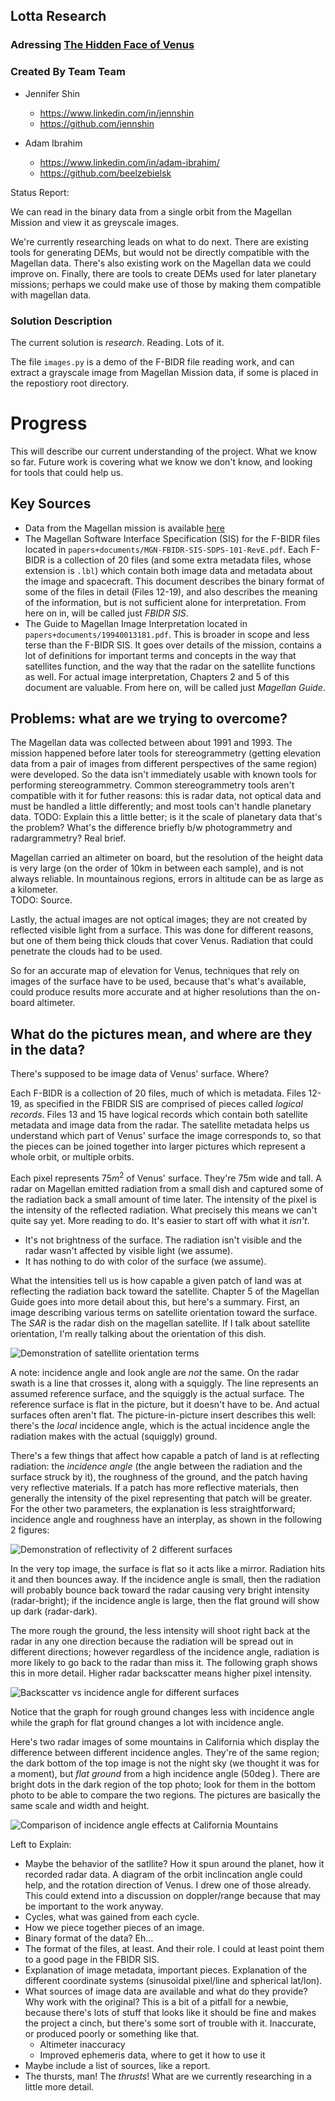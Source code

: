 ## Lotta Research

### Adressing [The Hidden Face of Venus](https://github.com/amnh/HackTheSolarSystem/wiki/The-Hidden-Face-of-Venus)

### Created By Team Team

- Jennifer Shin 
  - <https://www.linkedin.com/in/jennshin>
  - <https://github.com/jennshin>

- Adam Ibrahim 
  - <https://www.linkedin.com/in/adam-ibrahim/>
  - <https://github.com/beelzebielsk>

Status Report:

We can read in the binary data from a single orbit from the Magellan
Mission and view it as greyscale images.

We're currently researching leads on what to do next. There are
existing tools for generating DEMs, but would not be directly
compatible with the Magellan data. There's also existing work on the
Magellan data we could improve on. Finally, there are tools to create
DEMs used for later planetary missions; perhaps we could make use of
those by making them compatible with magellan data.

### Solution Description

The current solution is *research*. Reading. Lots of it.

The file `images.py` is a demo of the F-BIDR file reading work, and
can extract a grayscale image from Magellan Mission data, if some is
placed in the repostiory root directory.

# Progress

This will describe our current understanding of the project. What we
know so far. Future work is covering what we know we don't know, and
looking for tools that could help us.

## Key Sources

- Data from the Magellan mission is available
  [here](http://pds-geosciences.wustl.edu/mgn/mgn-v-rdrs-5-bidr-full-res-v1/)
- The Magellan Software Interface Specification (SIS) for the F-BIDR
  files located in `papers+documents/MGN-FBIDR-SIS-SDPS-101-RevE.pdf`.
  Each F-BIDR is a collection of 20 files (and some extra metadata
  files, whose extension is `.lbl`) which contain both image data and
  metadata about the image and spacecraft. This document describes the
  binary format of some of the files in detail (Files 12-19), and also
  describes the meaning of the information, but is not sufficient
  alone for interpretation. From here on in, will be called just *FBIDR SIS*.
- The Guide to Magellan Image Interpretation located in
  `papers+documents/19940013181.pdf`. This is broader in scope and
  less terse than the F-BIDR SIS. It goes over details of the mission,
  contains a lot of definitions for important terms and concepts in
  the way that satellites function, and the way that the radar on the
  satellite functions as well. For actual image interpretation,
  Chapters 2 and 5 of this document are valuable.
  From here on, will be called just *Magellan Guide*.

## Problems: what are we trying to overcome?

The Magellan data was collected between about 1991 and 1993. The
mission happened before later tools for stereogrammetry (getting
elevation data from a pair of images from different perspectives of
the same region) were developed. So the data isn't immediately usable
with known tools for performing stereogrammetry. Common
stereogrammetry tools aren't compatible with it for futher reasons:
this is radar data, not optical data and must be handled a little
differently; and most tools can't handle planetary data. TODO: Explain
this a little better; is it the scale of planetary data that's the
problem? What's the difference briefly b/w photogrammetry and
radargrammetry? Real brief.

Magellan carried an altimeter on board, but the resolution of the
height data is very large (on the order of 10km in between each
sample), and is not always reliable. In mountainous regions, errors in
altitude can be as large as a kilometer.  
TODO: Source.

Lastly, the actual images are not optical images; they are not created
by reflected visible light from a surface. This was done for different
reasons, but one of them being thick clouds that cover Venus.
Radiation that could penetrate the clouds had to be used.

So for an accurate map of elevation for Venus, techniques that rely on
images of the surface have to be used, because that's what's
available, could produce results more accurate and at higher
resolutions than the on-board altimeter.

## What do the pictures mean, and where are they in the data?

There's supposed to be image data of Venus' surface. Where?

Each F-BIDR is a collection of 20 files, much of which is metadata.
Files 12-19, as specified in the FBIDR SIS are comprised of pieces
called *logical records*. Files 13 and 15 have logical records which
contain both satellite metadata and image data from the radar. The
satellite metadata helps us understand which part of Venus' surface
the image corresponds to, so that the pieces can be joined together
into larger pictures which represent a whole orbit, or multiple
orbits.

Each pixel represents $75m^2$ of Venus' surface. They're 75m wide and
tall. A radar on Magellan emitted radiation from a small dish and
captured some of the radiation back a small amount of time later. The
intensity of the pixel is the intensity of the reflected radiation.
What precisely this means we can't quite say yet. More reading to do.
It's easier to start off with what it *isn't*.

- It's not brightness of the surface. The radiation isn't visible and
  the radar wasn't affected by visible light (we assume).
- It has nothing to do with color of the surface (we assume).

What the intensities tell us is how capable a given patch of land was
at reflecting the radiation back toward the satellite. Chapter 5 of
the Magellan Guide goes into more detail about this, but here's a
summary. First, an image describing various terms on satellite
orientation toward the surface. The *SAR* is the radar dish on the
magellan satellite. If I talk about satellite orientation, I'm really
talking about the orientation of this dish.

![Demonstration of satellite orientation terms](readme-images/satellite-info.png)

A note: incidence angle and look angle are *not* the same. On the
radar swath is a line that crosses it, along with a squiggly. The line
represents an assumed reference surface, and the squiggly is the
actual surface. The reference surface is flat in the picture, but it
doesn't have to be. And actual surfaces often aren't flat. The
picture-in-picture insert describes this well: there's the *local*
incidence angle, which is the actual incidence angle the radiation
makes with the actual (squiggly) ground.

There's a few things that affect how capable a patch of land is at
reflecting radiation: the *incidence angle* (the angle between the
radiation and the surface struck by it), the roughness of the ground,
and the patch having very reflective materials. If a patch has more
reflective materials, then generally the intensity of the pixel
representing that patch will be greater. For the other two parameters,
the explanation is less straightforward; incidence angle and roughness
have an interplay, as shown in the following 2 figures:

![Demonstration of reflectivity of 2 different
surfaces](readme-images/incidence-angle-land-demo.png)

In the very top image, the surface is flat so it acts like a mirror.
Radiation hits it and then bounces away. If the incidence angle is
small, then the radiation will probably bounce back toward the radar
causing very bright intensity (radar-bright); if the incidence angle
is large, then the flat ground will show up dark (radar-dark).

The more rough the ground, the less intensity will shoot right back at
the radar in any one direction because the radiation will be spread
out in different directions; however regardless of the incidence
angle, radiation is more likely to go back to the radar than miss it. The
following graph shows this in more detail. Higher radar backscatter
means higher pixel intensity.

![Backscatter vs incidence angle for different
surfaces](readme-images/incidence-angle-reflection-graph.png)

Notice that the graph for rough ground changes less with incidence
angle while the graph for flat ground changes a lot with incidence
angle.

Here's two radar images of some mountains in California which display
the difference between different incidence angles. They're of the same
region; the dark bottom of the top image is not the night sky (we
thought it was for a moment), but *flat ground* from a high incidence
angle ($50\deg$). There are bright dots in the dark region of the top
photo; look for them in the bottom photo to be able to compare the two
regions. The pictures are basically the same scale and width and
height.

![Comparison of incidence angle effects at California
Mountains](readme-images/incidence-angle-land-effects.png)

Left to Explain:

- Maybe the behavior of the satllite? How it spun around the planet,
  how it recorded radar data. A diagram of the orbit inclincation
  angle could help, and the rotation direction of Venus. I drew one of
  those already. This could extend into a discussion on doppler/range
  because that may be important to the work anyway.
- Cycles, what was gained from each cycle.
- How we piece together pieces of an image.
- Binary format of the data? Eh... 
- The format of the files, at least. And their role. I could at least
  point them to a good page in the FBIDR SIS.
- Explanation of image metadata, important pieces. Explanation of the
  different coordinate systems (sinusoidal pixel/line and spherical
  lat/lon).
- What sources of image data are available and what do they provide?
  Why work with the original? This is a bit of a pitfall for a newbie,
  because there's lots of stuff that looks like it should be fine and
  makes the project a cinch, but there's some sort of trouble with it.
  Inaccurate, or produced poorly or something like that.
    - Altimeter inaccuracy
    - Improved ephemeris data, where to get it how to use it
- Maybe include a list of sources, like a report.
- The thursts, man! The *thrusts*! What are we currently researching
  in a little more detail.
